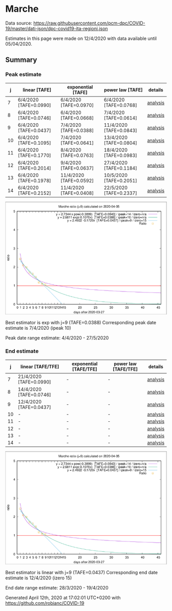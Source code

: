 # Marche


Data source: https://raw.githubusercontent.com/pcm-dpc/COVID-19/master/dati-json/dpc-covid19-ita-regioni.json

Estimates in this page were made on 12/4/2020 with data available until 05/04/2020.


## Summary 

### Peak estimate 
|j|linear [TAFE]|exponential [TAFE]|power law [TAFE]|details|
|---|----|-----------|---------|-------|
|7|6/4/2020 [TAFE=0.0990]|6/4/2020 [TAFE=0.0970]|6/4/2020 [TAFE=0.0768]|[analysis](COVID-19_marche_j7_2020-04-05.md)|
|8|6/4/2020 [TAFE=0.0746]|6/4/2020 [TAFE=0.0668]|7/4/2020 [TAFE=0.0614]|[analysis](COVID-19_marche_j8_2020-04-05.md)|
|9|6/4/2020 [TAFE=0.0437]|7/4/2020 [TAFE=0.0388]|11/4/2020 [TAFE=0.0843]|[analysis](COVID-19_marche_j9_2020-04-05.md)|
|10|6/4/2020 [TAFE=0.1095]|7/4/2020 [TAFE=0.0641]|13/4/2020 [TAFE=0.0804]|[analysis](COVID-19_marche_j10_2020-04-05.md)|
|11|6/4/2020 [TAFE=0.1770]|8/4/2020 [TAFE=0.0763]|18/4/2020 [TAFE=0.0983]|[analysis](COVID-19_marche_j11_2020-04-05.md)|
|12|6/4/2020 [TAFE=0.2014]|9/4/2020 [TAFE=0.0637]|27/4/2020 [TAFE=0.1184]|[analysis](COVID-19_marche_j12_2020-04-05.md)|
|13|6/4/2020 [TAFE=0.1978]|11/4/2020 [TAFE=0.0592]|10/5/2020 [TAFE=0.2051]|[analysis](COVID-19_marche_j13_2020-04-05.md)|
|14|6/4/2020 [TAFE=0.2152]|11/4/2020 [TAFE=0.0408]|22/5/2020 [TAFE=0.2337]|[analysis](COVID-19_marche_j14_2020-04-05.md)|

![best peak estimate](COVID-19_marche_j9_2020-04-05.png)

Best estimator is exp with j=9 (TAFE=0.0388)
Corresponding peak date estimate is 7/4/2020 (ipeak 10)


Peak date range estimate: 4/4/2020 - 27/5/2020

### End estimate 
|j|linear [TAFE/TFE]|exponential [TAFE/TFE]|power law [TAFE/TFE]|details|
|---|----|-----------|---------|-------|
|7|21/4/2020 [TAFE=0.0990]|-|-|[analysis](COVID-19_marche_j7_2020-04-05.md)|
|8|14/4/2020 [TAFE=0.0746]|-|-|[analysis](COVID-19_marche_j8_2020-04-05.md)|
|9|12/4/2020 [TAFE=0.0437]|-|-|[analysis](COVID-19_marche_j9_2020-04-05.md)|
|10|-|-|-|[analysis](COVID-19_marche_j10_2020-04-05.md)|
|11|-|-|-|[analysis](COVID-19_marche_j11_2020-04-05.md)|
|12|-|-|-|[analysis](COVID-19_marche_j12_2020-04-05.md)|
|13|-|-|-|[analysis](COVID-19_marche_j13_2020-04-05.md)|
|14|-|-|-|[analysis](COVID-19_marche_j14_2020-04-05.md)|

![best zero estimate](COVID-19_marche_j9_2020-04-05.png)

Best estimator is linear with j=9 (TAFE=0.0437)
Corresponding end date estimate is 12/4/2020 (izero 15)


End date range estimate: 28/3/2020 - 19/4/2020

Generated April 12th, 2020 at 17:02:01 UTC+0200 with https://github.com/robianc/COVID-19

